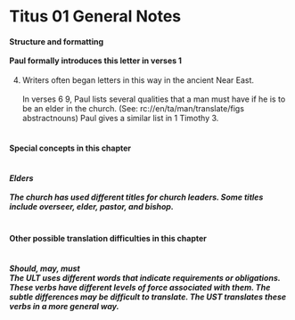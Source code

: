 
# Titus 01 General Notes<br>
#### Structure and formatting<br><br>Paul formally introduces this letter in verses 1
4. Writers often began letters in this way in the ancient Near East.<br><br>In verses 6
9, Paul lists several qualities that a man must have if he is to be an elder in the church. (See: rc://en/ta/man/translate/figs
abstractnouns) Paul gives a similar list in 1 Timothy 3.<br><br>
#### Special concepts in this chapter<br><br>
##### Elders<br><br>The church has used different titles for church leaders. Some titles include overseer, elder, pastor, and bishop.<br><br>
#### Other possible translation difficulties in this chapter<br><br>
##### Should, may, must<br>The ULT uses different words that indicate requirements or obligations. These verbs have different levels of force associated with them. The subtle differences may be difficult to translate. The UST translates these verbs in a more general way.<br>
